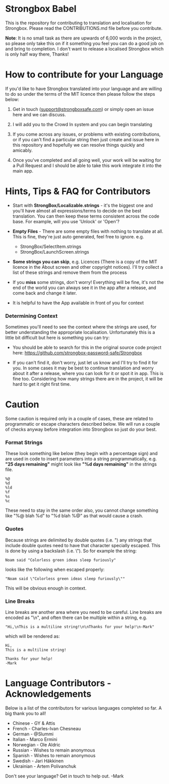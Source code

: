 
# Strongbox Babel
This is the repository for contributing to translation and localisation for Strongbox. Please read the CONTRIBUTIONS.md file before you contribute. 

**Note**: It is no small task as there are upwards of 6,000 words in the project, so please only take this on if it something you feel you can do a good job on and bring to completion. I don't want to release a localised Strongbox which is only half way there, Thanks!
# How to contribute for your Language
If you'd like to have Strongbox translated into your language and are willing to do so under the terms of the MIT licence then please follow the steps below:

1. Get in touch (support@strongboxsafe.com) or simply open an issue here and we can discuss.

2. I will add you to the Crowd In system and you can begin translating

3. If you come across any issues, or problems with existing contributions, or if you can't find a particular string then just create and issue here in this repository and hopefully we can resolve things quickly and amicably.

4. Once you've completed and all going well, your work will be waiting for a Pull Request and I should be able to take this work integrate it into the main app.

# Hints, Tips & FAQ for Contributors
 - Start with **StrongBox/Localizable.strings** - it's the biggest one and you'll have almost all expressions/terms to decide on the best translation. You can then keep these terms consistent across the code base. For example, will you use 'Unlock' or 'Open'?

 - **Empty Files** - There are some empty files with nothing to translate at all. This is fine, they're just auto generated, feel free to ignore. e.g.
    - StrongBox/SelectItem.strings    
    - StrongBox/LaunchScreen.strings
- **Some strings you can skip**, e.g. Licences (There is a copy of the MIT licence in the About screen and other copyright notices). I'll try collect a list of these strings and remove them from the process

 - If you **miss** some strings, don't worry! Everything will be fine, it's not the end of the world you can always see it in the app after a release, and come back and change it later.
 - It is helpful to have the App available in front of you for context
 
### Determining Context
Sometimes you'll need to see the context where the strings are used, for better understanding the appropriate localisation. Unfortunately this is a little bit difficult but here is something you can try:

- You should be able to search for this in the original source code project here: https://github.com/strongbox-password-safe/Strongbox

- If you can't find it, don't worry, just let us know and I'll try to find it for you. In some cases it may be best to continue translation and worry about it after a release, where you can look for it or spot it in app. This is fine too. Considering how many strings there are in the project, it will be hard to get it right first time.

# Caution
Some caution is required only in a couple of cases, these are related to programmatic or escape characters described below. We will run a couple of checks anyway before integration into Strongbox so just do your best.

### Format Strings
These look something like below (they begin with a percentage sign) and are used in code to insert parameters into a string programmatically, e.g. **"25 days remaining"** might look like **"%d days remaining"** in the strings file.

    %@
    %d
    %ld
    %f
    %s
    %c
    
These need to stay in the same order also, you cannot change something like "%@ blah %d" to "%d blah %@" as that would cause a crash.

### Quotes
Because strings are delimited by double quotes (i.e. ") any strings that include double quotes need to have that character specially escaped. This is done by using a backslash (i.e. \\"). So for example the string:

    Noam said "Colorless green ideas sleep furiously"

looks like the following when escaped properly:

    "Noam said \"Colorless green ideas sleep furiously\""

This will be obvious enough in context.

### Line Breaks
Line breaks are another area where you need to be careful. Line breaks are encoded as "\\n", and often there can be multiple within a string, e.g.

    "Hi,\nThis is a multiline string!\n\nThanks for your help!\n-Mark"

which will be rendered as:

    Hi,
    This is a multiline string!
    
    Thanks for your help!
    -Mark

# Language Contributors - Acknowledgements
Below is a list of the contributors for various languages completed so far. A big thank you to all!

- Chinese - GY & Attis
- French - Charles-Ivan Chesneau
- German - @Slummi
- Italian - Marco Ermini
- Norwegian - Ole Aldric 
- Russian - Wishes to remain anonymous
- Spanish - Wishes to remain anonymous
- Swedish - Jari Häkkinen
- Ukrainian - Artem Polivanchuk

Don't see your language? Get in touch to help out.
-Mark



